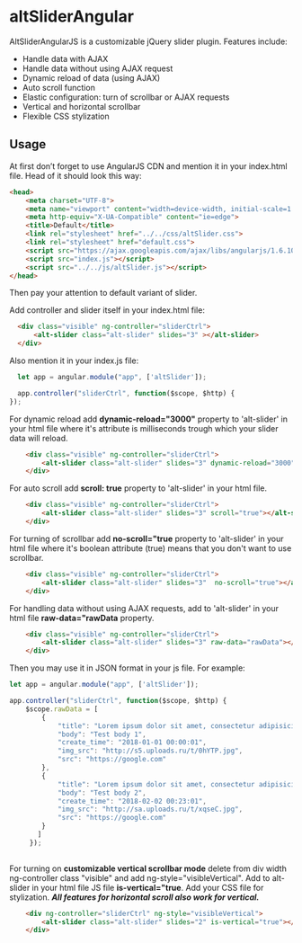 # altSliderAngular

AltSliderAngularJS is a customizable jQuery slider plugin. Features include:

* Handle data with AJAX
* Handle data without using AJAX request
* Dynamic reload of data (using AJAX)
* Auto scroll function
* Elastic configuration: turn of scrollbar or AJAX requests
* Vertical and horizontal scrollbar
* Flexible CSS stylization

## Usage


At first don’t forget to use AngularJS CDN and mention it in your index.html file. Head of it should look this way:

```html
<head>
    <meta charset="UTF-8">
    <meta name="viewport" content="width=device-width, initial-scale=1.0">
    <meta http-equiv="X-UA-Compatible" content="ie=edge">
    <title>Default</title>
    <link rel="stylesheet" href="../../css/altSlider.css">
    <link rel="stylesheet" href="default.css">
    <script src="https://ajax.googleapis.com/ajax/libs/angularjs/1.6.10/angular.min.js"></script>
    <script src="index.js"></script>
    <script src="../../js/altSlider.js"></script>
</head>
```

Then pay your attention to default variant of slider.

Add controller and slider itself in your index.html file:

```html
  <div class="visible" ng-controller="sliderCtrl">
      <alt-slider class="alt-slider" slides="3" ></alt-slider>
  </div>
```
Also mention it in your index.js file:
```js
  let app = angular.module("app", ['altSlider']);

  app.controller("sliderCtrl", function($scope, $http) {
});
```

For dynamic reload add **dynamic-reload="3000"** property to 'alt-slider' in your html file where it's attribute is milliseconds trough which your slider data will reload.

```html
    <div class="visible" ng-controller="sliderCtrl">
        <alt-slider class="alt-slider" slides="3" dynamic-reload="3000"></alt-slider>
    </div>
```
For auto scroll add **scroll: true** property to 'alt-slider' in your html file.
```html
    <div class="visible" ng-controller="sliderCtrl">
        <alt-slider class="alt-slider" slides="3" scroll="true"></alt-slider>
    </div>
```
For turning of scrollbar add **no-scroll="true** property to 'alt-slider' in your html file where it's boolean attribute (true) means that you don't want to use scrollbar. 
```html
    <div class="visible" ng-controller="sliderCtrl">
        <alt-slider class="alt-slider" slides="3"  no-scroll="true"></alt-slider>
    </div>
```

For handling data without using AJAX requests, add to 'alt-slider' in your html file **raw-data="rawData** property. 
```html
    <div class="visible" ng-controller="sliderCtrl">
        <alt-slider class="alt-slider" slides="3" raw-data="rawData"></alt-slider>
    </div>
```
Then you may use it in JSON format in your js file. For example: 
```js
let app = angular.module("app", ['altSlider']);

app.controller("sliderCtrl", function($scope, $http) {
    $scope.rawData = [
        {
            "title": "Lorem ipsum dolor sit amet, consectetur adipisicing elit. A animi at corporis dignissimos error, facilis ipsum iste iusto, labore minima, nihil obcaecati placeat possimus quasi qui rem saepe soluta voluptates.",
            "body": "Test body 1",
            "create_time": "2018-01-01 00:00:01",
            "img_src": "http://s5.uploads.ru/t/0hYTP.jpg",
            "src": "https://google.com"
        },
        {
            "title": "Lorem ipsum dolor sit amet, consectetur adipisicing elit. A animi at corporis dignissimos error, facilis ipsum iste iusto, labore minima, nihil obcaecati placeat possimus quasi qui rem saepe soluta voluptates.",
            "body": "Test body 2",
            "create_time": "2018-02-02 00:23:01",
            "img_src": "http://sa.uploads.ru/t/xqseC.jpg",
            "src": "https://google.com"
        }
       ]
     });
     
```
For turning on **customizable vertical scrollbar mode**  delete from div width ng-controller class "visible" and add ng-style="visibleVertical". Add to alt-slider in your html file JS file **is-vertical="true**. Add your CSS file for stylization. **_All features for horizontal scroll also work for vertical._**

```html
    <div ng-controller="sliderCtrl" ng-style="visibleVertical">
        <alt-slider class="alt-slider" slides="2" is-vertical="true"></alt-slider>
    </div>
```
